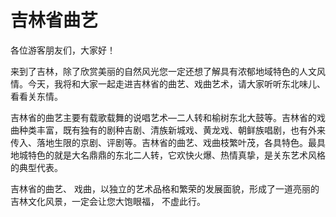 # 吉林省曲艺  
各位游客朋友们，大家好！  

来到了吉林，除了欣赏美丽的自然风光您一定还想了解具有浓郁地域特色的人文风情。今天，我将和大家一起走进吉林省的曲艺、戏曲艺术，请大家听听东北味儿、看看关东情。  

吉林省的曲艺主要有载歌载舞的说唱艺术—二人转和榆树东北大鼓等。吉林省的戏曲种类丰富，既有独有的剧种吉剧、清族新城戏、黄龙戏、朝鲜族唱剧，也有外来传入、落地生限的京剧、评剧等。吉林省的曲艺、戏曲枝繁叶茂，各具特色。最具地城特色的就是大名鼎鼎的东北二人转，它欢快火爆、热情真挚，是关东艺术风格的典型代表。  

吉林省的曲艺、 戏曲，以独立的艺术品格和繁荣的发展面貌，形成了一道亮丽的吉林文化风景，一定会让您大饱眼福， 不虚此行。  
